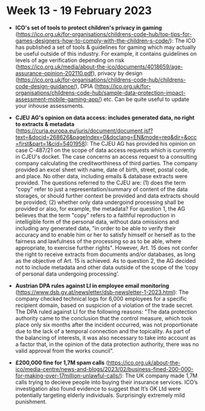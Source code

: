 # Week 13 - 19 February 2023

- **ICO's set of tools to protect children's privacy in gaming** (https://ico.org.uk/for-organisations/childrens-code-hub/top-tips-for-games-designers-how-to-comply-with-the-children-s-code/): The ICO has published a set of tools & guidelines for gaming which may actually be useful outside of this industry. For example, it contains guidelines on levels of age verification depending on risk (https://ico.org.uk/media/about-the-ico/documents/4018659/age-assurance-opinion-202110.pdf), privacy by design (https://ico.org.uk/for-organisations/childrens-code-hub/childrens-code-design-guidance/), DPIA (https://ico.org.uk/for-organisations/childrens-code-hub/sample-data-protection-impact-assessment-mobile-gaming-app/) etc. Can be quite useful to update your inhouse assessments.

- **CJEU AG's opinion on data access: includes generated data, no right to extracts & metadata** (https://curia.europa.eu/juris/document/document.jsf?text=&docid=268626&pageIndex=0&doclang=EN&mode=req&dir=&occ=first&part=1&cid=5401958): The CJEU AG has provided his opinion on case C-487/21 on the scope of data access requests which is currently in CJEU's docket. The case concerns an access request to a consulting company calculating the creditworthiness of third parties. The company provided an excel sheet with name, date of birth, street, postal code, and place. No other data, including emails & database extracts were provided. The questions referred to the CJEU are: (1) does the term "copy" refer to just a representation/summary of content of the data storages, or should further context be provided and data extracts should be provided; (2) whether only data undergoind processing shall be provided or also, for example, the metadata? For question 1, the AG believes that the term "copy" refers to a faithful reproduction in intelligible form of the personal data, without data omissions and including any generated data, "in order to be able to verify their accuracy and to enable him or her to satisfy himself or herself as to the fairness and lawfulness of the processing so as to be able, where appropriate, to exercise further rights". However, Art. 15 does not confer the right to receive extracts from documents and/or databases, as long as the objective of Art. 15 is achieved. As to question 2, the AG decided not to include metadata and other data outside of the scope of the ‘copy of personal data undergoing processing’.

- **Austrian DPA rules against LI in employee email monitoring** (https://www.dsb.gv.at/newsletter/dsb-newsletter-1-2023.html): The company checked technical logs for 6,000 employees for a specific recipient domain, based on suspicion of a violation of the trade secret. The DPA ruled against LI for the following reasons: "The data protection authority came to the conclusion that the control measure, which took place only six months after the incident occurred, was not proportionate due to the lack of a temporal connection and the topicality. As part of the balancing of interests, it was also necessary to take into account as a factor that, in the opinion of the data protection authority, there was no valid approval from the works council". 

- **£200,000 fine for 1,7M spam calls** (https://ico.org.uk/about-the-ico/media-centre/news-and-blogs/2023/02/business-fined-200-000-for-making-over-17million-unlawful-calls/): The UK company made 1,7M calls trying to decieve people into buying their insurance services. ICO’s investigation also found evidence to suggest that It’s OK Ltd were potentially targeting elderly individuals. Surprisingly extremely mild punishment.